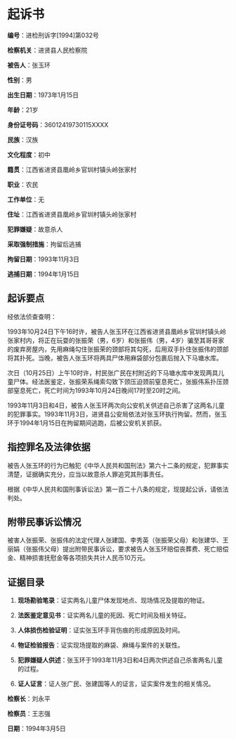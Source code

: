 # 起诉书

**编号**：进检刑诉字[1994]第032号

**检察机关**：进贤县人民检察院

**被告人**：张玉环

**性别**：男

**出生日期**：1973年1月15日

**年龄**：21岁

**身份证号码**：36012419730115XXXX

**民族**：汉族

**文化程度**：初中

**籍贯**：江西省进贤县凰岭乡官圳村镇头岭张家村

**职业**：农民

**工作单位**：无

**住址**：江西省进贤县凰岭乡官圳村镇头岭张家村

**犯罪嫌疑**：故意杀人

**采取强制措施**：拘留后逃捕

**拘留日期**：1993年11月3日

**逃捕日期**：1994年1月15日

## 起诉要点

经依法侦查查明：

1993年10月24日下午16时许，被告人张玉环在江西省进贤县凰岭乡官圳村镇头岭张家村内，将正在玩耍的张振荣（男，6岁）和张振伟（男，4岁）骗至其哥哥家的废弃房屋内，先用麻绳勾住张振荣的颈部将其勾死，后用双手扑住张振伟的颈部将其扑死。当晚，被告人张玉环将两具尸体用麻袋部分包裹后抛入下马塘水库。

次日（10月25日）上午10时许，村民张广民在村附近的下马塘水库中发现两具儿童尸体。经法医鉴定，张振荣系绳索勾致下颈压迫颈前窒息死亡，张振伟系扑压颈部窒息死亡，死亡时间为1993年10月24日晚间17时至20时之间。

1993年11月3日和4日，被告人张玉环两次向公安机关供述自己杀害了这两名儿童的犯罪事实。1993年11月3日，进贤县公安局依法对张玉环执行拘留。然而，张玉环于1994年1月15日在拘留期间逃跑，后被公安机关抓获。

## 指控罪名及法律依据

被告人张玉环的行为已触犯《中华人民共和国刑法》第六十二条的规定，犯罪事实清楚，证据确实充分，应当以故意杀人罪追究其刑事责任。

根据《中华人民共和国刑事诉讼法》第一百二十八条的规定，现提起公诉，请依法判处。

## 附带民事诉讼情况

被害人张振荣、张振伟的法定代理人张建国、李秀英（张振荣父母）和张建华、王丽娟（张振伟父母）提出附带民事诉讼，要求被告人张玉环赔偿丧葬费、死亡赔偿金、精神损害抚慰金等各项损失共计人民币10万元。

## 证据目录

1. **现场勘验笔录**：证实两名儿童尸体发现地点、现场情况及提取的物证。

2. **法医鉴定意见书**：证实两名儿童的死因、死亡时间及相关特征。

3. **人体损伤检验证明**：证实张玉环手背伤痕的形成原因及时间。

4. **物证检验报告**：证实现场提取的麻袋、麻绳与案件的关联性。

5. **犯罪嫌疑人供述**：张玉环于1993年11月3日和4日两次供述自己杀害两名儿童的过程。

6. **证人证言**：证人张广民、张建国等人的证言，证实案件发生的相关情况。

**检察长**：刘永平

**检察员**：王志强

**日期**：1994年3月5日
